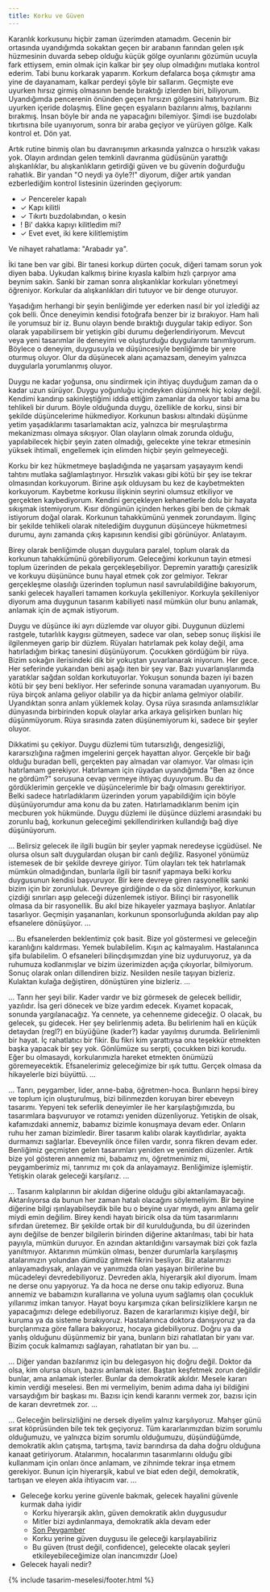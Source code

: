 ```yaml
---
title: Korku ve Güven
---
```


Karanlık korkusunu hiçbir zaman üzerimden atamadım. Gecenin bir ortasında
uyandığımda sokaktan geçen bir arabanın farından gelen ışık hüzmesinin duvarda
sebep olduğu küçük gölge oyunlarını gözümün ucuyla fark ettiysem, emin olmak
için kalkar bir şey olup olmadığını mutlaka kontrol ederim. Tabi bunu korkarak
yaparım. Korkum defalarca boşa çıkmıştır ama yine de dayanamam, kalkar perdeyi
şöyle bir sallarım. Geçmişte eve uyurken hırsız girmiş olmasının bende bıraktığı
izlerden biri, biliyorum. Uyandığımda pencerenin önünden geçen hırsızın
gölgesini hatırlıyorum. Biz uyurken içeride dolaşmış. Eline geçen eşyaların
bazılarını almış, bazılarını bırakmış. İnsan böyle bir anda ne yapacağını
bilemiyor. Şimdi ise buzdolabı tıkırtısına bile uyanıyorum, sonra bir araba
geçiyor ve yürüyen gölge. Kalk kontrol et. Dön yat.

Artık rutine binmiş olan bu davranışımın arkasında yalnızca o hırsızlık vakası
yok. Olayın ardından gelen temkinli davranma güdüsünün yarattığı alışkanlıklar,
bu alışkanlıkların getirdiği güven ve bu güvenin doğurduğu rahatlık. Bir yandan
"O neydi ya öyle?!" diyorum, diğer artık yandan ezberlediğim kontrol listesinin
üzerinden geçiyorum:

- ✓ Pencereler kapalı
- ✓ Kapı kilitli
- ✓ Tıkırtı buzdolabından, o kesin
- ! Bi' dakka kapıyı kilitledim mi?
- ✓ Evet evet, iki kere kilitlemiştim

Ve nihayet rahatlama: "Arabadır ya".

İki tane ben var gibi. Bir tanesi korkup dürten çocuk, diğeri tamam sorun yok
diyen baba. Uykudan kalkmış birine kıyasla kalbim hızlı çarpıyor ama beynim
sakin. Sanki bir zaman sonra alışkanlıklar korkuları yönetmeyi öğreniyor.
Korkular da alışkanlıkları diri tutuyor ve bir denge oturuyor.

Yaşadığım herhangi bir şeyin benliğimde yer ederken nasıl bir yol izlediği az
çok belli. Önce deneyimin kendisi fotoğrafa benzer bir iz bırakıyor. Ham hali
ile yorumsuz bir iz. Bunu olayın bende bıraktığı duygular takip ediyor. Son
olarak yapabilirsem bir yetişkin gibi durumu değerlendiriyorum. Mevcut veya yeni
tasarımlar ile deneyimi ve oluşturduğu duygularımı tanımlıyorum. Böylece o
deneyim, duygusuyla ve düşüncesiyle benliğimde bir yere oturmuş oluyor. Olur da
düşünecek alanı açamazsam, deneyim yalnızca duygularla yorumlanmış oluyor.

Duygu ne kadar yoğunsa, onu sindirmek için ihtiyaç duyduğum zaman da o kadar
uzun sürüyor. Duygu yoğunluğu içindeyken düşünmek hiç kolay değil. Kendimi
kandırıp sakinleştiğimi iddia ettiğim zamanlar da oluyor tabi ama bu tehlikeli
bir durum. Böyle olduğunda duygu, özellikle de korku, sinsi bir şekilde
düşüncelerime hükmediyor. Korkunun baskısı altındaki düşünme yetim yaşadıklarımı
tasarlamaktan aciz, yalnızca bir meşrulaştırma mekanizması olmaya sıkışıyor.
Olan olayların olmak zorunda olduğu, yapılabilecek hiçbir şeyin zaten olmadığı,
gelecekte yine tekrar etmesinin yüksek ihtimali, engellemek için elimden hiçbir
şeyin gelmeyeceği.

Korku bir kez hükmetmeye başladığında ne yaşarsam yaşayayım kendi tahtını
mutlaka sağlamlaştırıyor. Hırsızlık vakası gibi kötü bir şey ise tekrar
olmasından korkuyorum. Birine aşık olduysam bu kez de kaybetmekten korkuyorum.
Kaybetme korkusu ilişkinin seyrini olumsuz etkiliyor ve gerçekten kaybediyorum.
Kendini gerçekleyen kehanetlerle dolu bir hayata sıkışmak istemiyorum. Kısır
döngünün içinden herkes gibi ben de çıkmak istiyorum doğal olarak. Korkunun
tahakkümünü yenmek zorundayım. İlginç bir şekilde tehlikeli olarak nitelediğim
duygunun düşünceye hükmetmesi durumu, aynı zamanda çıkış kapısının kendisi gibi
görünüyor. Anlatayım.

Birey olarak benliğimde oluşan duygulara paralel, toplum olarak da korkunun
tahakkümünü görebiliyorum. Geleceğimi korkunun tayin etmesi toplum üzerinden de
pekala gerçekleşebiliyor. Depremin yarattığı çaresizlik ve korkuyu düşününce
bunu hayal etmek çok zor gelmiyor. Tekrar gerçekleşme olasılığı üzerinden
toplumun nasıl savrulabildiğine bakıyorum, sanki gelecek hayalleri tamamen
korkuyla şekilleniyor. Korkuyla şekilleniyor diyorum ama duygunun tasarım
kabiliyeti nasıl mümkün olur bunu anlamak, anlamak için de açmak istiyorum.

Duygu ve düşünce iki ayrı düzlemde var oluyor gibi. Duygunun düzlemi rastgele,
tutarlılık kaygısı gütmeyen, sadece var olan, sebep sonuç ilişkisi ile
ilgilenmeyen garip bir düzlem. Rüyaları hatırlamak pek kolay değil, ama
hatırladığım birkaç tanesini düşünüyorum. Çocukken gördüğüm bir rüya. Bizim
sokağın ilerisindeki dik bir yokuştan yuvarlanarak iniyorum. Her gece. Her
seferinde yukarıdan beni aşağı iten bir şey var. Bazı yuvarlanışlarımda
yaratıklar sağdan soldan korkutuyorlar. Yokuşun sonunda bazen iyi bazen kötü bir
şey beni bekliyor. Her seferinde sonuna varamadan uyanıyorum. Bu rüya birçok
anlama geliyor olabilir ya da hiçbir anlama gelmiyor olabilir. Uyandıktan sonra
anlam yüklemek kolay. Oysa rüya sırasında anlamsızlıklar dünyasında birbirinden
kopuk olaylar arka arkaya gelişirken bunları hiç düşünmüyorum. Rüya sırasında
zaten düşünemiyorum ki, sadece bir şeyler oluyor.

Dikkatimi şu çekiyor. Duygu düzlemi tüm tutarsızlığı, dengesizliği,
kararsızlığına rağmen imgelerini gerçek hayattan alıyor. Gerçekle bir bağı
olduğu buradan belli, gerçekten pay almadan var olamıyor. Var olması için
hatırlamam gerekiyor. Hatırlamam için rüyadan uyandığımda "Ben az önce ne
gördüm?" sorusuna cevap vermeye ihtiyaç duyuyorum. Bu da gördüklerimin gerçekle
ve düşüncelerimle bir bağı olmasını gerektiriyor. Belki sadece hatırladıklarım
üzerinden yorum yapabildiğim için böyle düşünüyorumdur ama konu da bu zaten.
Hatırlamadıklarım benim için mecburen yok hükmünde. Duygu düzlemi ile düşünce
düzlemi arasındaki bu zorunlu bağ, korkunun geleceğimi şekillendirirken
kullandığı bağ diye düşünüyorum.

... Belirsiz gelecek ile ilgili bugün bir şeyler yapmak neredeyse içgüdüsel. Ne
olursa olsun salt duygulardan oluşan bir canlı değiliz. Rasyonel yönümüz
istemesek de bir şekilde devreye giriyor. Tüm olayları tek tek hatırlamak mümkün
olmadığından, bunlarla ilgili bir tasnif yapmaya belki korku duygusunun kendisi
başvuruyor. Bir kere devreye giren rasyonellik sanki bizim için bir zorunluluk.
Devreye girdiğinde o da söz dinlemiyor, korkunun çizdiği sınırları aşıp geleceği
düzenlemek istiyor. Bilinçi bir rasyonellik olmasa da bir rasyonellik.
Bu akıl bize hikayeler yazmaya başlıyor. Anlatılar tasarlıyor. Geçmişin
yaşananları, korkunun sponsorluğunda akıldan pay alıp efsanelere dönüşüyor. ...

... Bu efsanelerden beklentimiz çok basit. Bize yol göstermesi ve geleceğin
karanlığını kaldırması. Yemek bulabilelim. Kışın aç kalmayalım. Hastalanınca
şifa bulabilelim. O efsaneleri bilinçdışımızdan yine biz uyduruyoruz, ya da
ruhumuza kodlanmışlar ve bizim üzerimizden açığa çıkıyorlar, bilmiyorum. Sonuç
olarak onları dillendiren biziz. Nesilden nesile taşıyan bizleriz. Kulaktan
kulağa değiştiren, dönüştüren yine bizleriz. ...

... Tanrı her şeyi bilir. Kader vardır ve biz görmesek de gelecek bellidir,
yazılıdır. İsa geri dönecek ve bize yardım edecek. Kıyamet kopacak, sonunda
yargılanacağız. Ya cennete, ya cehenneme gideceğiz. O olacak, bu gelecek, şu
gidecek. Her şey belirlenmiş adeta. Bu belirlenim hali en küçük detaydan (regl?)
en büyüğüne (kader?) kadar yayılmış durumda. Belirlenimli bir hayat. İç
rahatlatıcı bir fikir. Bu fikri kim yarattıysa ona teşekkür etmekten başka
yapacak bir şey yok. Gönlümüze su serpti, çocukken bizi korudu. Eğer bu
olmasaydı, korkularımızla hareket etmekten önümüzü göremeyecektik. Efsanelerimiz
geleceğimize bir ışık tuttu. Gerçek olmasa da hikayelerle bizi büyüttü. ...

... Tanrı, peygamber, lider, anne-baba, öğretmen-hoca. Bunların hepsi birey ve
toplum için oluşturulmuş, bizi bilinmezden koruyan birer ebeveyn tasarımı.
Yepyeni tek seferlik deneyimler ile her karşılaştığımızda, bu tasarımlara
başvuruyor ve rotamızı yeniden düzenliyoruz. Yetişkin de olsak, kafamızdaki
annemiz, babamız bizimle konuşmaya devam eder. Onların ruhu her zaman
bizimledir. Birer tasarım kalıbı olarak kayıtlıdırlar, ayakta durmamızı
sağlarlar. Ebeveynlik önce fiilen vardır, sonra fikren devam eder. Benliğimiz
geçmişten gelen tasarımları yeniden ve yeniden düzenler. Artık bize yol gösteren
annemiz mi, babamız mı, öğretmenimiz mi, peygamberimiz mi, tanrımız mı çok da
anlayamayız. Benliğimize işlemiştir. Yetişkin olarak geleceği karşılarız. ...

... Tasarım kalıplarının bir akıldan diğerine olduğu gibi aktarılamayacağı.
Aktarılıyorsa da bunun her zaman hatalı olacağını söylemeliyim. Bir beyine
diğerine bilgi ışınlayabilseydik bile bu o beyine uyar mıydı, aynı anlama gelir
miydi emin değilim. Birey kendi hayatı biricik olsa da tüm tasarımlarını
sıfırdan üretemez. Bir şekilde ortak bir dil kurulduğunda, bu dil üzerinden aynı
değilse de benzer bilgilerin birinden diğerine aktarılması, tabi bir hata
payıyla, mümkün duruyor. En azından aktarıldığını varsaymak bizi çok fazla
yanıltmıyor. Aktarımın mümkün olması, benzer durumlarla karşılaşmış atalarımızın
yolundan dümdüz gitmek fikrini besliyor. Biz atalarımızı anlayamadıysak, anlayan
ve yanımızda olan yaşayan birilerine bu mücadeleyi devredebiliyoruz. Devreden
akla, hiyerarşik akıl diyorum. İmam ne derse onu yapıyoruz. Ya da hoca ne derse
onu takip ediyoruz. Buna annemiz ve babamızın kurallarına ve yoluna uyum
sağlamış olan çocukluk yıllarımız imkan tanıyor. Hayat boyu karşımıza çıkan
belirsizliklere karşın ne yapacağımızı delege edebiliyoruz. Bazen de
kararlarımızı kişiye değil, bir kuruma ya da sisteme bırakıyoruz. Hastalanınca
doktora danışıyoruz ya da burçlarımıza göre fallara bakıyoruz, hocaya
gidebiliyoruz. Doğru ya da yanlış olduğunu düşünmemiz bir yana, bunların bizi
rahatlatan bir yanı var. Bizim çocuk kalmamızı sağlayan, rahatlatan bir yan bu.
...

... Diğer yandan bazılarımız için bu delegasyon hiç doğru değil. Doktor da olsa,
kim olursa olsun, bazısı anlamak ister. Baştan keşfetmek zorun değildir bunlar,
ama anlamak isterler. Bunlar da demokratik akıldır. Mesele kararı kimin verdiği
meselesi. Ben mi vermeliyim, benim adıma daha iyi bildiğini varsaydığım bir
başkası mı. Bazısı için kendi kararını vermek zor, bazısı için de kararı
devretmek zor. ...

... Geleceğin belirsizliğini ne dersek diyelim yalnız karşılıyoruz. Mahşer günü
sırat köprüsünden bile tek tek geçiyoruz. Tüm kararlarımızdan bizim sorumlu
olduğumuzu, ve yalnızca bizim sorumlu olduğumuzu, düşündüğümde, demokratik aklın
çatışma, tartışma, taviz barındırsa da daha doğru olduğuna kanaat getiriyorum.
Atalarımın, hocalarımın tasarımlarını olduğu gibi kullanmam için onları önce
anlamam, ve zihnimde tekrar inşa etmem gerekiyor. Bunun için hiyerarşik, kabul
ve biat eden değil, demokratik, tartışan ve eleyen akla ihtiyacım var. ...

- Geleceğe korku yerine güvenle bakmak, gelecek hayalini güvenle kurmak daha
  iyidir
  - Korku hiyerarşik aklın, güven demokratik aklın duygusudur
  - Mitler bizi aydınlanmaya, demokratik akla devam eder
  - [Son Peygamber](../../eskizler/son-peygamber.md)
  - Korku yerine güven duygusu ile geleceği karşılayabiliriz
  - Bu güven (trust değil, confidence), gelecekte olacak şeyleri
    etkileyebileceğimize olan inancımızdır (Joe)
- Gelecek hayali nedir?

{% include tasarim-meselesi/footer.html %}
